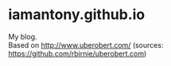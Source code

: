 # iamantony.github.io
My blog.  
Based on http://www.uberobert.com/ (sources: https://github.com/rbirnie/uberobert.com)
